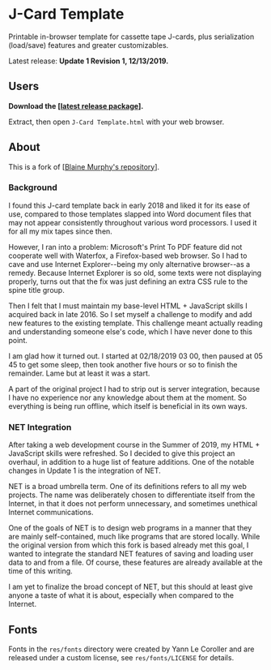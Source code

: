 # J-Card Template

Printable in-browser template for cassette tape J-cards, plus serialization
(load/save) features and greater customizables.

Latest release: **Update 1 Revision 1, 12/13/2019.**


## Users

**Download the
[[latest release package](https://github.com/BrendonIrwan/jcard-template/raw/master/release/J-Card%20Template%20u1r1.zip)].**

Extract, then open `J-Card Template.html` with your web browser.


## About

This is a fork of
[[Blaine Murphy's repository](https://gitlab.com/unixispower/jcard-template)].


### Background

I found this J-card template back in early 2018 and liked it for its ease of
use, compared to those templates slapped into Word document files that may not
appear consistently throughout various word processors. I used it for all my mix
tapes since then.

However, I ran into a problem: Microsoft's Print To PDF feature did not
cooperate well with Waterfox, a Firefox-based web browser. So I had to cave and
use Internet Explorer--being my only alternative browser--as a remedy. Because
Internet Explorer is so old, some texts were not displaying properly, turns out
that the fix was just defining an extra CSS rule to the spine title group.

Then I felt that I must maintain my base-level HTML + JavaScript skills I
acquired back in late 2016. So I set myself a challenge to modify and add new
features to the existing template. This challenge meant actually reading and
understanding someone else's code, which I have never done to this point.

I am glad how it turned out. I started at 02/18/2019 03 00, then paused at 05 45
to get some sleep, then took another five hours or so to finish the remainder.
Lame but at least it was a start.

A part of the original project I had to strip out is server integration, because
I have no experience nor any knowledge about them at the moment. So everything
is being run offline, which itself is beneficial in its own ways.


### NET Integration

After taking a web development course in the Summer of 2019, my HTML +
JavaScript skills were refreshed. So I decided to give this project an overhaul,
in addition to a huge list of feature additions. One of the notable changes in
Update 1 is the integration of NET.

NET is a broad umbrella term. One of its definitions refers to all my web
projects. The name was deliberately chosen to differentiate itself from the
Internet, in that it does not perform unnecessary, and sometimes unethical
Internet communications.

One of the goals of NET is to design web programs in a manner that they are
mainly self-contained, much like programs that are stored locally. While the
original version from which this fork is based already met this goal, I wanted
to integrate the standard NET features of saving and loading user data to and
from a file. Of course, these features are already available at the time of this
writing.

I am yet to finalize the broad concept of NET, but this should at least give
anyone a taste of what it is about, especially when compared to the Internet.


## Fonts

Fonts in the `res/fonts` directory were created by Yann Le Coroller and
are released under a custom license, see `res/fonts/LICENSE` for details.
